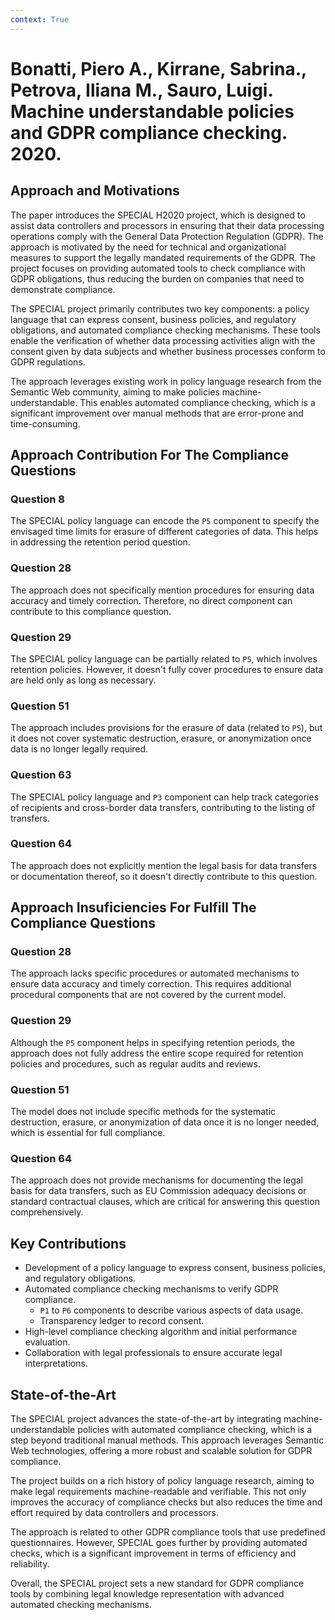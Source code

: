 ```yaml
---
context: True
---
```



# Bonatti, Piero A., Kirrane, Sabrina., Petrova, Iliana M., Sauro, Luigi. Machine understandable policies and GDPR compliance checking. 2020.

## Approach and Motivations

The paper introduces the SPECIAL H2020 project, which is designed to assist data controllers and processors in ensuring that their data processing operations comply with the General Data Protection Regulation (GDPR). The approach is motivated by the need for technical and organizational measures to support the legally mandated requirements of the GDPR. The project focuses on providing automated tools to check compliance with GDPR obligations, thus reducing the burden on companies that need to demonstrate compliance.

The SPECIAL project primarily contributes two key components: a policy language that can express consent, business policies, and regulatory obligations, and automated compliance checking mechanisms. These tools enable the verification of whether data processing activities align with the consent given by data subjects and whether business processes conform to GDPR regulations.

The approach leverages existing work in policy language research from the Semantic Web community, aiming to make policies machine-understandable. This enables automated compliance checking, which is a significant improvement over manual methods that are error-prone and time-consuming.

## Approach Contribution For The Compliance Questions

### Question 8
The SPECIAL policy language can encode the `P5` component to specify the envisaged time limits for erasure of different categories of data. This helps in addressing the retention period question.

### Question 28
The approach does not specifically mention procedures for ensuring data accuracy and timely correction. Therefore, no direct component can contribute to this compliance question.

### Question 29
The SPECIAL policy language can be partially related to `P5`, which involves retention policies. However, it doesn't fully cover procedures to ensure data are held only as long as necessary.

### Question 51
The approach includes provisions for the erasure of data (related to `P5`), but it does not cover systematic destruction, erasure, or anonymization once data is no longer legally required.

### Question 63
The SPECIAL policy language and `P3` component can help track categories of recipients and cross-border data transfers, contributing to the listing of transfers.

### Question 64
The approach does not explicitly mention the legal basis for data transfers or documentation thereof, so it doesn't directly contribute to this question.

## Approach Insuficiencies For Fulfill The Compliance Questions

### Question 28
The approach lacks specific procedures or automated mechanisms to ensure data accuracy and timely correction. This requires additional procedural components that are not covered by the current model.

### Question 29
Although the `P5` component helps in specifying retention periods, the approach does not fully address the entire scope required for retention policies and procedures, such as regular audits and reviews.

### Question 51
The model does not include specific methods for the systematic destruction, erasure, or anonymization of data once it is no longer needed, which is essential for full compliance.

### Question 64
The approach does not provide mechanisms for documenting the legal basis for data transfers, such as EU Commission adequacy decisions or standard contractual clauses, which are critical for answering this question comprehensively.

## Key Contributions

- Development of a policy language to express consent, business policies, and regulatory obligations.
- Automated compliance checking mechanisms to verify GDPR compliance.
  - `P1` to `P6` components to describe various aspects of data usage.
  - Transparency ledger to record consent.
- High-level compliance checking algorithm and initial performance evaluation.
- Collaboration with legal professionals to ensure accurate legal interpretations.

## State-of-the-Art

The SPECIAL project advances the state-of-the-art by integrating machine-understandable policies with automated compliance checking, which is a step beyond traditional manual methods. This approach leverages Semantic Web technologies, offering a more robust and scalable solution for GDPR compliance.

The project builds on a rich history of policy language research, aiming to make legal requirements machine-readable and verifiable. This not only improves the accuracy of compliance checks but also reduces the time and effort required by data controllers and processors.

The approach is related to other GDPR compliance tools that use predefined questionnaires. However, SPECIAL goes further by providing automated checks, which is a significant improvement in terms of efficiency and reliability.

Overall, the SPECIAL project sets a new standard for GDPR compliance tools by combining legal knowledge representation with advanced automated checking mechanisms.
